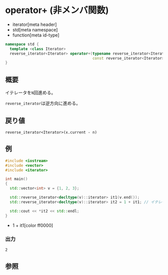 # operator+ (非メンバ関数)
* iterator[meta header]
* std[meta namespace]
* function[meta id-type]

```cpp
namespace std {
  template <class Iterator>
  reverse_iterator<Iterator> operator+(typename reverse_iterator<Iterator>::difference_type n,
                                       const reverse_iterator<Iterator>& x);
}
```

## 概要
イテレータを`N`回進める。

`reverse_iterator`は逆方向に進める。


## 戻り値
`reverse_iterator<Iterator>(x.current - n)`

## 例
```cpp
#include <iostream>
#include <vector>
#include <iterator>

int main()
{
  std::vector<int> v = {1, 2, 3};

  std::reverse_iterator<decltype(v)::iterator> it1(v.end());
  std::reverse_iterator<decltype(v)::iterator> it2 = 1 + it1; // イテレータを1回進める

  std::cout << *it2 << std::endl;
}
```
* 1 + it1[color ff0000]

### 出力
```
2
```

## 参照



